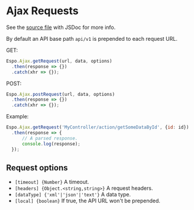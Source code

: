 # Ajax Requests

See the [source file](https://github.com/espocrm/espocrm/blob/master/client/src/ajax.js) with JSDoc for more info.

By default an API base path `api/v1` is prepended to each request URL. 

GET:

```js
Espo.Ajax.getRequest(url, data, options)
  .then(response => {})
  .catch(xhr => {});
```

POST:

```js
Espo.Ajax.postRequest(url, data, options)
  .then(response => {})
  .catch(xhr => {});
```

Example:

```js
Espo.Ajax.getRequest('MyController/action/getSomeDataById', {id: id})
  .then(response => {
      // A parsed response.
      console.log(response);
  });
```

## Request options

* `[timeout] {Number}` A timeout.
* `[headers] {Object.<string,string>}` A request headers.
* `[dataType] {'xml'|'json'|'text'}` A data type.
* `[local] {boolean}` If true, the API URL won't be prepended.
